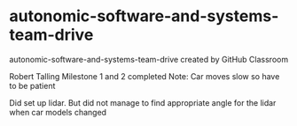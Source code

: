 # autonomic-software-and-systems-team-drive
autonomic-software-and-systems-team-drive created by GitHub Classroom

Robert Talling
Milestone 1 and 2 completed
Note: Car moves slow so have to be patient

Did set up lidar. But did not manage to find appropriate angle for the lidar when car models changed
